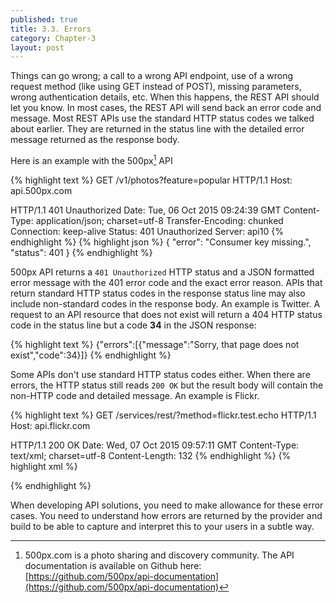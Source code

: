 ```yaml
---
published: true
title: 3.3. Errors
category: Chapter-3
layout: post
---
```

Things can go wrong; a call to a wrong API endpoint, use of a wrong request method (like using GET instead of POST), missing parameters, wrong authentication details, etc. When this happens, the REST API should let you know. In most cases, the REST API will send back an error code and message. Most REST APIs use the standard HTTP status codes we talked about earlier. They are returned in the status line with the detailed error message returned as the response body.

Here is an example with the 500px[^1] API

{% highlight text %}
GET /v1/photos?feature=popular HTTP/1.1
Host: api.500px.com

HTTP/1.1 401 Unauthorized
Date: Tue, 06 Oct 2015 09:24:39 GMT
Content-Type: application/json; charset=utf-8
Transfer-Encoding: chunked
Connection: keep-alive
Status: 401 Unauthorized
Server: api10
{% endhighlight %}
{% highlight json %}
{
  "error": "Consumer key missing.",
  "status": 401
}
{% endhighlight %}

500px API returns a `401 Unauthorized` HTTP status and a JSON formatted error message with the 401 error code and the exact error reason. APIs that return standard HTTP status codes in the response status line may also include non-standard codes in the response body. An example is Twitter. A request to an API resource that does not exist will return a 404 HTTP status code in the status line but a code **34** in the JSON response:

{% highlight text %}
{"errors":[{"message":"Sorry, that page does not exist","code":34}]}
{% endhighlight %}

Some APIs don't use standard HTTP status codes either. When there are errors, the HTTP status still reads `200 OK` but the result body will contain the non-HTTP code and detailed message. An example is Flickr.

{% highlight text %}
GET /services/rest/?method=flickr.test.echo HTTP/1.1
Host: api.flickr.com

HTTP/1.1 200 OK
Date: Wed, 07 Oct 2015 09:57:11 GMT
Content-Type: text/xml; charset=utf-8
Content-Length: 132
{% endhighlight %}
{% highlight xml %}
<?xml version="1.0" encoding="utf-8" ?>
<rsp stat="fail">
    <err code="100" msg="Invalid API Key (Key has invalid format)" />
</rsp>
{% endhighlight %}

When developing API solutions, you need to make allowance for these error cases. You need to understand how errors are returned by the provider and build to be able to capture and interpret this to your users in a subtle way.

[^1]: 500px.com is a photo sharing and discovery community. The API documentation is available on Github here: [https://github.com/500px/api-documentation](https://github.com/500px/api-documentation)
